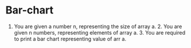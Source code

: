 # Bar-chart
1. You are given a number n, representing the size of array a. 2. You are given n numbers, representing elements of array a. 3. You are required to print a bar chart representing value of arr a.
